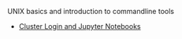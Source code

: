 UNIX basics and introduction to commandline tools

* [Cluster Login and Jupyter Notebooks](00_Login_Notebook)
